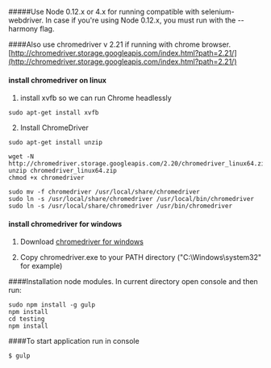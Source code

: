 #####Use Node 0.12.x or 4.x for running compatible with selenium-webdriver. In case if you're using Node 0.12.x, you must run with the --harmony flag.

####Also use chromedriver v 2.21 if running with chrome browser. [http://chromedriver.storage.googleapis.com/index.html?path=2.21/](http://chromedriver.storage.googleapis.com/index.html?path=2.21/)

#### install chromedriver on linux

1) install xvfb so we can run Chrome headlessly
```
sudo apt-get install xvfb
```
2) Install ChromeDriver
```
sudo apt-get install unzip

wget -N http://chromedriver.storage.googleapis.com/2.20/chromedriver_linux64.zip
unzip chromedriver_linux64.zip
chmod +x chromedriver

sudo mv -f chromedriver /usr/local/share/chromedriver
sudo ln -s /usr/local/share/chromedriver /usr/local/bin/chromedriver
sudo ln -s /usr/local/share/chromedriver /usr/bin/chromedriver
```

#### install chromedriver for windows
1) Download [chromedriver for windows](http://chromedriver.storage.googleapis.com/2.21/chromedriver_win32.zip)

2) Copy chromedriver.exe to your PATH directory ("C:\\Windows\\system32" for example)

####Installation node modules. In current directory open console and then run:
```
sudo npm install -g gulp
npm install
cd testing
npm install
```

####To start application run in console
```
$ gulp
```
